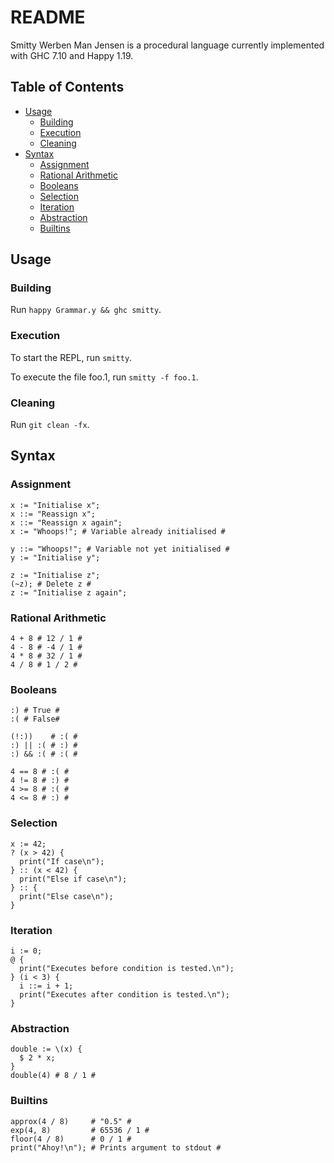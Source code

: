 # README

Smitty Werben Man Jensen is a procedural language currently implemented with
GHC 7.10 and Happy 1.19.

## Table of Contents
- [Usage](#usage)
  * [Building](#building)
  * [Execution](#execution)
  * [Cleaning](#cleaning)
- [Syntax](#syntax)
  * [Assignment](#assignment)
  * [Rational Arithmetic](#rational-arithmetic)
  * [Booleans](#booleans)
  * [Selection](#selection)
  * [Iteration](#iteration)
  * [Abstraction](#abstraction)
  * [Builtins](#builtins)

## Usage

### Building

Run `happy Grammar.y && ghc smitty`.

### Execution

To start the REPL, run `smitty`.

To execute the file foo.1, run `smitty -f foo.1`.

### Cleaning

Run `git clean -fx`.

## Syntax

### Assignment

```
x := "Initialise x";
x ::= "Reassign x";
x ::= "Reassign x again";
x := "Whoops!"; # Variable already initialised #

y ::= "Whoops!"; # Variable not yet initialised #
y := "Initialise y";

z := "Initialise z";
(~z); # Delete z #
z := "Initialise z again";
```

### Rational Arithmetic

```
4 + 8 # 12 / 1 #
4 - 8 # -4 / 1 #
4 * 8 # 32 / 1 #
4 / 8 # 1 / 2 #
```

### Booleans

```
:) # True #
:( # False#

(!:))    # :( #
:) || :( # :) #
:) && :( # :( #

4 == 8 # :( #
4 != 8 # :) #
4 >= 8 # :( #
4 <= 8 # :) #
```

### Selection

```
x := 42;
? (x > 42) {
  print("If case\n");
} :: (x < 42) {
  print("Else if case\n");
} :: {
  print("Else case\n");
}
```

### Iteration

```
i := 0;
@ {
  print("Executes before condition is tested.\n");
} (i < 3) {
  i ::= i + 1;
  print("Executes after condition is tested.\n");
}
```

### Abstraction

```
double := \(x) {
  $ 2 * x;
}
double(4) # 8 / 1 #
```

### Builtins

```
approx(4 / 8)     # "0.5" #
exp(4, 8)         # 65536 / 1 #
floor(4 / 8)      # 0 / 1 #
print("Ahoy!\n"); # Prints argument to stdout #
```
